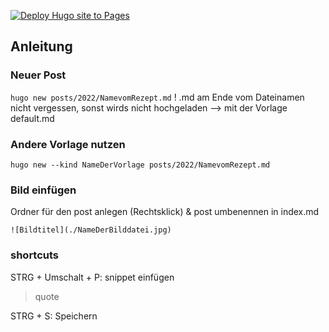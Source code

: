 [![Deploy Hugo site to Pages](https://github.com/ElfriedeWaldschrat/ElfriedeWaldschrat.github.io/actions/workflows/hugo.yml/badge.svg)](https://github.com/ElfriedeWaldschrat/ElfriedeWaldschrat.github.io/actions/workflows/hugo.yml)


## Anleitung
### Neuer Post
```hugo new posts/2022/NamevomRezept.md```
! .md am Ende vom Dateinamen nicht vergessen, sonst wirds nicht hochgeladen
--> mit der Vorlage default.md 

### Andere Vorlage nutzen
```hugo new --kind NameDerVorlage posts/2022/NamevomRezept.md```

### Bild einfügen
Ordner für den post anlegen (Rechtsklick) & post umbenennen in index.md

```![Bildtitel](./NameDerBilddatei.jpg)```

### shortcuts

STRG + Umschalt + P: snippet einfügen 

> quote 

STRG + S: Speichern